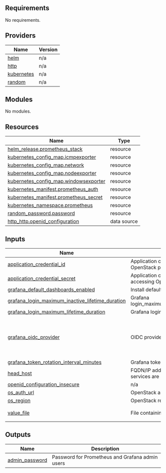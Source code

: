 <!-- BEGIN_TF_DOCS -->
## Requirements

No requirements.

## Providers

| Name | Version |
|------|---------|
| <a name="provider_helm"></a> [helm](#provider\_helm) | n/a |
| <a name="provider_http"></a> [http](#provider\_http) | n/a |
| <a name="provider_kubernetes"></a> [kubernetes](#provider\_kubernetes) | n/a |
| <a name="provider_random"></a> [random](#provider\_random) | n/a |

## Modules

No modules.

## Resources

| Name | Type |
|------|------|
| [helm_release.prometheus_stack](https://registry.terraform.io/providers/hashicorp/helm/latest/docs/resources/release) | resource |
| [kubernetes_config_map.icmpexporter](https://registry.terraform.io/providers/hashicorp/kubernetes/latest/docs/resources/config_map) | resource |
| [kubernetes_config_map.network](https://registry.terraform.io/providers/hashicorp/kubernetes/latest/docs/resources/config_map) | resource |
| [kubernetes_config_map.nodeexporter](https://registry.terraform.io/providers/hashicorp/kubernetes/latest/docs/resources/config_map) | resource |
| [kubernetes_config_map.windowsexporter](https://registry.terraform.io/providers/hashicorp/kubernetes/latest/docs/resources/config_map) | resource |
| [kubernetes_manifest.prometheus_auth](https://registry.terraform.io/providers/hashicorp/kubernetes/latest/docs/resources/manifest) | resource |
| [kubernetes_manifest.prometheus_secret](https://registry.terraform.io/providers/hashicorp/kubernetes/latest/docs/resources/manifest) | resource |
| [kubernetes_namespace.prometheus](https://registry.terraform.io/providers/hashicorp/kubernetes/latest/docs/resources/namespace) | resource |
| [random_password.password](https://registry.terraform.io/providers/hashicorp/random/latest/docs/resources/password) | resource |
| [http_http.openid_configuration](https://registry.terraform.io/providers/hashicorp/http/latest/docs/data-sources/http) | data source |

## Inputs

| Name | Description | Type | Default | Required |
|------|-------------|------|---------|:--------:|
| <a name="input_application_credential_id"></a> [application\_credential\_id](#input\_application\_credential\_id) | Application credentials ID for accessing OpenStack project | `string` | n/a | yes |
| <a name="input_application_credential_secret"></a> [application\_credential\_secret](#input\_application\_credential\_secret) | Application credentials secret for accessing OpenStack project | `string` | n/a | yes |
| <a name="input_grafana_default_dashboards_enabled"></a> [grafana\_default\_dashboards\_enabled](#input\_grafana\_default\_dashboards\_enabled) | Install default dashboards | `bool` | `true` | no |
| <a name="input_grafana_login_maximum_inactive_lifetime_duration"></a> [grafana\_login\_maximum\_inactive\_lifetime\_duration](#input\_grafana\_login\_maximum\_inactive\_lifetime\_duration) | Grafana login\_maximum\_inactive\_lifetime\_duration | `string` | `"7d"` | no |
| <a name="input_grafana_login_maximum_lifetime_duration"></a> [grafana\_login\_maximum\_lifetime\_duration](#input\_grafana\_login\_maximum\_lifetime\_duration) | Grafana login\_maximum\_lifetime\_duration | `string` | `"30d"` | no |
| <a name="input_grafana_oidc_provider"></a> [grafana\_oidc\_provider](#input\_grafana\_oidc\_provider) | OIDC provider for OAUTH2 authentication | <pre>object({<br/>    url          = string<br/>    clientId     = string<br/>    clientSecret = string<br/>    }<br/>  )</pre> | n/a | yes |
| <a name="input_grafana_token_rotation_interval_minutes"></a> [grafana\_token\_rotation\_interval\_minutes](#input\_grafana\_token\_rotation\_interval\_minutes) | Grafana token\_rotation\_interval\_minutes | `string` | `"10"` | no |
| <a name="input_head_host"></a> [head\_host](#input\_head\_host) | FQDN/IP address of node/LB, where head services are running | `string` | n/a | yes |
| <a name="input_openid_configuration_insecure"></a> [openid\_configuration\_insecure](#input\_openid\_configuration\_insecure) | n/a | `bool` | `false` | no |
| <a name="input_os_auth_url"></a> [os\_auth\_url](#input\_os\_auth\_url) | OpenStack authentication URL | `string` | n/a | yes |
| <a name="input_os_region"></a> [os\_region](#input\_os\_region) | OpenStack region | `string` | n/a | yes |
| <a name="input_value_file"></a> [value\_file](#input\_value\_file) | File containing prometheus jobs | `string` | `"values-prometheus-jobs.yaml"` | no |

## Outputs

| Name | Description |
|------|-------------|
| <a name="output_admin_password"></a> [admin\_password](#output\_admin\_password) | Password for Prometheus and Grafana admin users |
<!-- END_TF_DOCS -->
